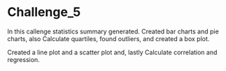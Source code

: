 # Challenge_5
In this callenge statistics summary generated. Created bar charts and pie charts, also Calculate quartiles, found outliers, and created a box plot.

Created a line plot and a scatter plot and, lastly Calculate correlation and regression.
